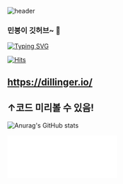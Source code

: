 ![header](https://capsule-render.vercel.app/api?type=wave&color=FF0001&height=300&section=header&text=kimminseon_github&fontSize=90&animation=twinkling)
### 민붕이 깃허브~ 👋
[![Typing SVG](https://readme-typing-svg.herokuapp.com/?color=f0f6fc&lines=welcome🐯🤖&font=Redressed&size=40)](https://git.io/typing-svg)

[![Hits](https://hits.seeyoufarm.com/api/count/incr/badge.svg?url=https%3A%2F%2Fgithub.com%2Fgjbae1212%2Fhit-counter&count_bg=%233D46C8&title_bg=%2316ED36&icon=&icon_color=%23E7E7E7&title=minseon&edge_flat=true)](https://hits.seeyoufarm.com)

## https://dillinger.io/ 
## ↑코드 미리볼 수 있음!
![Anurag's GitHub stats](https://github-readme-stats.vercel.app/api?username=kimminseon2001&show_icons=true&theme=radical)

<img src="https://raw.githubusercontent.com/dkssud8150/github-stats-transparent/output/generated/languages.svg" width="49.2%" />
<!--
**kimminseon2001/kimminseon2001** is a ✨ _special_ ✨ repository because its `README.md` (this file) appears on your GitHub profile.

Here are some ideas to get you started:

- 🔭 I’m currently working on ...
- 🌱 I’m currently learning ...
- 👯 I’m looking to collaborate on ...
- 🤔 I’m looking for help with ...
- 💬 Ask me about ...
- 📫 How to reach me: ...
- 😄 Pronouns: ...
- ⚡ Fun fact: ...
-->
